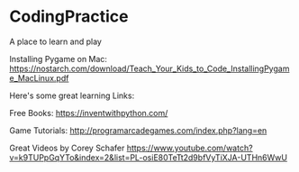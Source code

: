 # CodingPractice
A place to learn and play


Installing Pygame on Mac:
https://nostarch.com/download/Teach_Your_Kids_to_Code_InstallingPygame_MacLinux.pdf


Here's some great learning Links:

Free Books: https://inventwithpython.com/

Game Tutorials: http://programarcadegames.com/index.php?lang=en

Great Videos by Corey Schafer https://www.youtube.com/watch?v=k9TUPpGqYTo&index=2&list=PL-osiE80TeTt2d9bfVyTiXJA-UTHn6WwU
